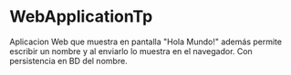 # WebApplicationTp
Aplicacion Web que muestra en pantalla "Hola Mundo!" además permite escribir un nombre y al enviarlo lo muestra en el
navegador. 
Con persistencia en BD del nombre.
